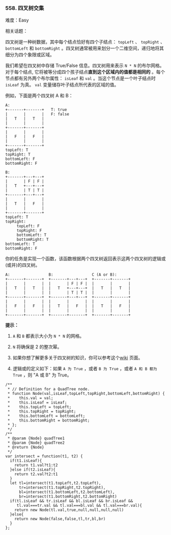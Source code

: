 ### 558. 四叉树交集

难度：Easy

相关话题：

四叉树是一种树数据，其中每个结点恰好有四个子结点： `topLeft` 、 `topRight` 、 `bottomLeft` 和 `bottomRight` 。四叉树通常被用来划分一个二维空间，递归地将其细分为四个象限或区域。



我们希望在四叉树中存储 True/False 信息。四叉树用来表示  `N * N`  的布尔网格。对于每个结点, 它将被等分成四个孩子结点**直到这个区域内的值都是相同的** 。每个节点都有另外两个布尔属性： `isLeaf` 和 `val` 。当这个节点是一个叶子结点时 `isLeaf` 为真。 `val` 变量储存叶子结点所代表的区域的值。



例如，下面是两个四叉树 A 和 B：



```
A:
+-------+-------+   T: true
|       |       |   F: false
|   T   |   T   |
|       |       |
+-------+-------+
|       |       |
|   F   |   F   |
|       |       |
+-------+-------+
topLeft: T
topRight: T
bottomLeft: F
bottomRight: F

B:               
+-------+---+---+
|       | F | F |
|   T   +---+---+
|       | T | T |
+-------+---+---+
|       |       |
|   T   |   F   |
|       |       |
+-------+-------+
topLeft: T
topRight:
     topLeft: F
     topRight: F
     bottomLeft: T
     bottomRight: T
bottomLeft: T
bottomRight: F
```






你的任务是实现一个函数，该函数根据两个四叉树返回表示这两个四叉树的逻辑或(或并)的四叉树。



```
A:                 B:                 C (A or B):
+-------+-------+  +-------+---+---+  +-------+-------+
|       |       |  |       | F | F |  |       |       |
|   T   |   T   |  |   T   +---+---+  |   T   |   T   |
|       |       |  |       | T | T |  |       |       |
+-------+-------+  +-------+---+---+  +-------+-------+
|       |       |  |       |       |  |       |       |
|   F   |   F   |  |   T   |   F   |  |   T   |   F   |
|       |       |  |       |       |  |       |       |
+-------+-------+  +-------+-------+  +-------+-------+
```






**提示：** 




1.  `A` 和 `B` 都表示大小为 `N * N` 的网格。

2.  `N` 将确保是 2 的整次幂。

3. 如果你想了解更多关于四叉树的知识，你可以参考这个[wiki](https://en.wikipedia.org/wiki/Quadtree)
页面。

4. 逻辑或的定义如下：如果 `A 为 True`  ，或者 `B 为 True`  ，或者 `A 和 B 都为 True` ，则 "A 或 B" 为 True。




```
/**
 * // Definition for a QuadTree node.
 * function Node(val,isLeaf,topLeft,topRight,bottomLeft,bottomRight) {
 *    this.val = val;
 *    this.isLeaf = isLeaf;
 *    this.topLeft = topLeft;
 *    this.topRight = topRight;
 *    this.bottomLeft = bottomLeft;
 *    this.bottomRight = bottomRight;
 * };
 */
/**
 * @param {Node} quadTree1
 * @param {Node} quadTree2
 * @return {Node}
 */
var intersect = function(t1, t2) {
  if(t1.isLeaf){
    return t1.val?t1:t2
  }else if(t2.isLeaf){
    return t2.val?t2:t1
  }
  let tl=intersect(t1.topLeft,t2.topLeft),
      tr=intersect(t1.topRight,t2.topRight),
      bl=intersect(t1.bottomLeft,t2.bottomLeft),
      br=intersect(t1.bottomRight,t2.bottomRight)
  if(tl.isLeaf && tr.isLeaf && bl.isLeaf && br.isLeaf && 
     tl.val===tr.val && tl.val===bl.val && tl.val===br.val){
    return new Node(tl.val,true,null,null,null,null)
  }else{
    return new Node(false,false,tl,tr,bl,br)
  }
};
```

